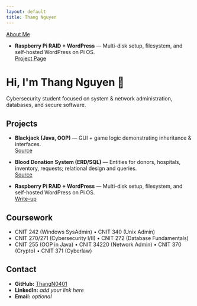 ```yaml
---
layout: default
title: Thang Nguyen
---
```


[About Me](about.md)
- **Raspberry Pi RAID + WordPress** — Multi-disk setup, filesystem, and self-hosted WordPress on Pi OS.  
  [Project Page](pi-project.md)


# Hi, I'm Thang Nguyen 👋

Cybersecurity student focused on system & network administration, databases, and secure software.

## Projects
- **Blackjack (Java, OOP)** — GUI + game logic demonstrating inheritance & interfaces.  
  [Source](https://github.com/ThangN0401/Blackjack)

- **Blood Donation System (ERD/SQL)** — Entities for donors, hospitals, inventory, requests; relational design and queries.  
  [Source](#) <!-- add link if you have it -->

- **Raspberry Pi RAID + WordPress** — Multi-disk setup, filesystem, and self-hosted WordPress on Pi OS.  
  [Write-up](#) <!-- add link to a repo or README write-up -->

## Coursework
- CNIT 242 (Windows SysAdmin) • CNIT 340 (Unix Admin)  
- CNIT 270/271 (Cybersecurity I/II) • CNIT 272 (Database Fundamentals)  
- CNIT 255 (OOP in Java) • CNIT 34220 (Network Admin) • CNIT 370 (Crypto) • CNIT 371 (Cyberlaw)

## Contact
- **GitHub:** [ThangN0401](https://github.com/ThangN0401)  
- **LinkedIn:** *add your link here*  
- **Email:** *optional*

